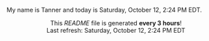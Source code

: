 My name is Tanner and today is Saturday, October 12, 2:24 PM EDT.

<p align="center">This <i>README</i> file is generated <b>every 3 hours</b>!</br>Last refresh: Saturday, October 12, 2:24 PM EDT<br /></p>
